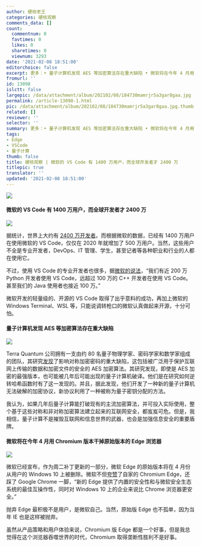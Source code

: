 ```yaml
---
author: 硬核老王
categories: 硬核观察
comments_data: []
count:
  commentnum: 0
  favtimes: 0
  likes: 0
  sharetimes: 0
  viewnum: 3293
date: '2021-02-08 18:51:00'
editorchoice: false
excerpt: 更多：• 量子计算机发现 AES 等加密算法存在重大缺陷 • 微软将在今年 4 月用 Chromium 版本干掉原始版本的 Edge 浏览器
fromurl: ''
id: 13098
islctt: false
largepic: /data/attachment/album/202102/08/184730mamrjr5a3gar8gaa.jpg
permalink: /article-13098-1.html
pic: /data/attachment/album/202102/08/184730mamrjr5a3gar8gaa.jpg.thumb.jpg
related: []
reviewer: ''
selector: ''
summary: 更多：• 量子计算机发现 AES 等加密算法存在重大缺陷 • 微软将在今年 4 月用 Chromium 版本干掉原始版本的 Edge 浏览器
tags:
- Edge
- VSCode
- 量子计算
thumb: false
title: 硬核观察 | 微软的 VS Code 有 1400 万用户，而全球开发者才 2400 万
titlepic: true
translator: ''
updated: '2021-02-08 18:51:00'
---
```


![](/data/attachment/album/202102/08/184730mamrjr5a3gar8gaa.jpg)


#### 微软的 VS Code 有 1400 万用户，而全球开发者才 2400 万


![](/data/attachment/album/202102/08/185202zhuqmorccajxs88b.jpg)


据统计，世界上大约有 [2400 万开发者](https://www.statista.com/statistics/627312/worldwide-developer-population/)。而根据微软的数据，已经有 1400 万用户在使用微软的 VS Code，仅仅在 2020 年就增加了 500 万用户。当然，这些用户不全是专业开发者，DevOps、IT 管理、学生，甚至记者等各种职业和行业的人都在使用它。


不过，使用 VS Code 的专业开发者也很多，据[微软的说法](https://www.zdnet.com/article/visual-studio-code-how-microsofts-any-os-any-programming-language-any-software-plan-is-paying-off/)，“我们有近 200 万 Python 开发者使用 VS Code，远超过 100 万的 C++ 开发者在使用 VS Code。甚至我们的 Java 使用者也接近 100 万。”


微软开发的轻量级的、开源的 VS Code 取得了出乎意料的成功，再加上微软的 Windows Terminal、WSL 等，只能说调转枪口的微软认真做起来开源，十分可怕。


#### 量子计算机发现 AES 等加密算法存在重大缺陷


![](/data/attachment/album/202102/08/184754mvcolgbvbl49gngf.jpg)


Terra Quantum 公司拥有一支由约 80 名量子物理学家、密码学家和数学家组成的团队，其研究[发现](https://www.bloombergquint.com/onweb/a-swiss-company-says-it-found-weakness-that-imperils-encryption)了影响对称加密密码的重大缺陷，这包括被广泛用于保护互联网上传输的数据和加密文件的安全的 AES 加密算法。其研究发现，即使是 AES 加密的最强版本，也可能被几年后可能出现的量子计算机破译。他们是在研究如何逆转哈希函数时有了这一发现的。并且，据此发现，他们开发了一种新的量子计算机无法破解的加密协议，新协议利用了一种被称为量子密钥分配的方法。


我认为，如果几年后量子计算能打破现有的主流加密算法，并可投入实际使用，整个基于这些对称和非对称加密算法建立起来的互联网安全，都岌岌可危。但是，我相信，量子计算不是摧毁互联网和信息世界的武器，也会是加强信息安全的重要盾牌。


#### 微软将在今年 4 月用 Chromium 版本干掉原始版本的 Edge 浏览器


![](/data/attachment/album/202102/08/184803l0xuuz0rhvjjrj3s.jpg)


微软已经宣布，作为周二补丁更新的一部分，微软 Edge 的原始版本将在 4 月份从用户的 Windows 10 上被删除。微软不但[夸赞](https://techcommunity.microsoft.com/t5/microsoft-365-blog/new-microsoft-edge-to-replace-microsoft-edge-legacy-with-april-s/ba-p/2114224)了自家的 Chromium Edge，还踩了 Google Chrome 一脚，“新的 Edge 提供了内置的安全性和与微软安全生态系统的最佳互操作性，同时对 Windows 10 上的企业来说比 Chrome 浏览器更安全。”


抛弃 Edge 最积极不是用户，是微软自己。当然，原始版 Edge 也不孤单，因为当年 IE 也是这样被抛弃。


虽然从产品策略和用户体验来说，Chromium 版 Edge 都是一个好事，但是我总觉得在这个浏览器吞噬世界的时代，Chromium 取得垄断性胜利不是好事。
